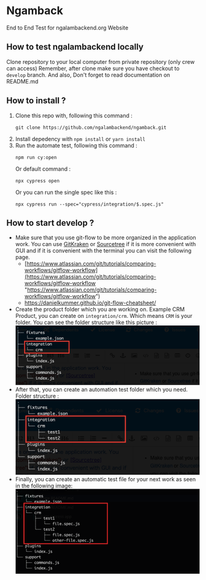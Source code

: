 # Ngamback

End to End Test for ngalambackend.org Website

## How to test ngalambackend locally
Clone repository to your local computer from private repository (only crew can access)
Remember, after clone make sure you have checkout to `develop` branch. And also, Don't forget to read documentation on README.md

## How to install ?

1. Clone this repo with, following this command :
   ```
   git clone https://github.com/ngalambackend/ngamback.git
   ```
2. Install depedency with `npm install` or `yarn install`
3. Run the automate test, following this command :
    ```
    npm run cy:open
    ```
    Or default command :
    ```
    npx cypress open 
    ```
    Or you can run the single spec like this :
    ```
    npx cypress run --spec="cypress/integration/$.spec.js"
    ```

## How to start develop ?

- Make sure that you use git-flow to be more organized in the application work. You can use [GitKraken](https://www.gitkraken.com/ "GitKraken") or [Sourcetree](https://www.sourcetreeapp.com/ "Sourcetree") if it is more convenient with GUI and if it is convenient with the terminal you can visit the following page.
   - [https://www.atlassian.com/git/tutorials/comparing-workflows/gitflow-workflow](https://www.atlassian.com/git/tutorials/comparing-workflows/gitflow-workflow "https://www.atlassian.com/git/tutorials/comparing-workflows/gitflow-workflow")
   - https://danielkummer.github.io/git-flow-cheatsheet/
- Create the product folder which you are working on. Example CRM Product, you can create on `integration/crm`. Which means `CRM` is your folder. You can see the folder structure like this picture :
![](https://github.com/ngalambackend/ngamback/blob/master/folder-head.png)
- After that, you can create an automation test folder which you need. Folder structure :
[![](https://github.com/ngalambackend/ngamback/blob/master/sub-folder.png)](https://github.com/ngalambackend/ngamback/blob/master/sub-folder.png)
- Finally, you can create an automatic test file for your next work as seen in the following image:
![](https://github.com/ngalambackend/ngamback/blob/master/test-file.png)
